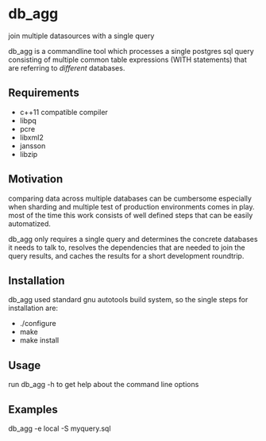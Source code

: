 db_agg
======

join multiple datasources with a single query

db_agg is a commandline tool which processes a single postgres sql query consisting of multiple
common table expressions (WITH statements) that are referring to *different* databases.

Requirements
------------

* c++11 compatible compiler
* libpq
* pcre
* libxml2
* jansson
* libzip

Motivation
----------

comparing data across multiple databases can be cumbersome especially when sharding and multiple test of production environments
comes in play. 
most of the time this work consists of well defined steps that can be easily automatized.

db_agg only requires a single query and determines the concrete databases it needs to talk to, resolves the
dependencies that are needed to join the query results, and caches the results for a short development roundtrip.

Installation
------------
db_agg used standard gnu autotools build system, so the single steps for installation are:
* ./configure
* make
* make install

Usage
-----

run db_agg -h to get help about the command line options

Examples
--------
db_agg -e local -S myquery.sql